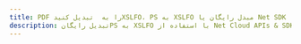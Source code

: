 ---title: PDF را به  تبدیل کنیدXSLFO، PS به XSLFO مبدل رایگان یا Net SDKdescription: تبدیل رایگانPS به XSLFO با استفاده از Net Cloud APIs & SDK همچنین اسناد PDF را در Cloud ایجاد، ویرایش و رندر کنید.---